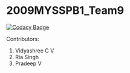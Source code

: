 # 2009MYSSPB1_Team9

[![Codacy Badge](https://api.codacy.com/project/badge/Grade/2c454c31799948d7a1cebbfb9267cf0c)](https://app.codacy.com/gh/99002492/2009MYSSPB1_Team9?utm_source=github.com&utm_medium=referral&utm_content=99002492/2009MYSSPB1_Team9&utm_campaign=Badge_Grade)  

Contributors:
1. Vidyashree C V
2. Ria Singh
3. Pradeep V
